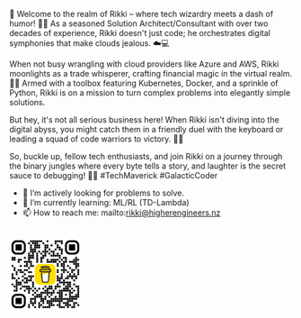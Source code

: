 🚀 Welcome to the realm of Rikki – where tech wizardry meets a dash of humor! 🧙‍♂️ As a seasoned Solution Architect/Consultant with over two decades of experience, Rikki doesn't just code; he orchestrates digital symphonies that make clouds jealous. ☁️💻

When not busy wrangling with cloud providers like Azure and AWS, Rikki moonlights as a trade whisperer, crafting financial magic in the virtual realm. 🎩✨ Armed with a toolbox featuring Kubernetes, Docker, and a sprinkle of Python, Rikki is on a mission to turn complex problems into elegantly simple solutions.

But hey, it's not all serious business here! When Rikki isn't diving into the digital abyss, you might catch them in a friendly duel with the keyboard or leading a squad of code warriors to victory. 🚁💾

So, buckle up, fellow tech enthusiasts, and join Rikki on a journey through the binary jungles where every byte tells a story, and laughter is the secret sauce to debugging! 🤖🎉 #TechMaverick #GalacticCoder

- 🔭 I’m actively looking for problems to solve.
- 🌱 I’m currently learning: ML/RL (TD-Lambda)
- 📫 How to reach me: mailto:rikki@higherengineers.nz


<br />
<a href="https://www.buymeacoffee.com/rikkigouda" target="_blank"><img src="bmc_qr.png" alt="Buy Me A Coffee" height="128" width="128" ></a>

